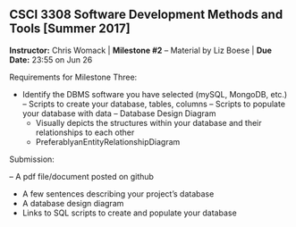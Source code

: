 ## CSCI 3308 Software Development Methods and Tools [Summer 2017]

**Instructor:** Chris Womack | **Milestone #2** – Material by Liz Boese | **Due Date:** 23:55 on Jun 26

Requirements for Milestone Three:

- Identify the DBMS software you have selected (mySQL, MongoDB, etc.)
– Scripts to create your database, tables, columns
– Scripts to populate your database with data
– Database Design Diagram
   - Visually depicts the structures within your database and their relationships to each other
   - PreferablyanEntityRelationshipDiagram
   
Submission:

– A pdf file/document posted on github
- A few sentences describing your project’s database
- A database design diagram
- Links to SQL scripts to create and populate your database
